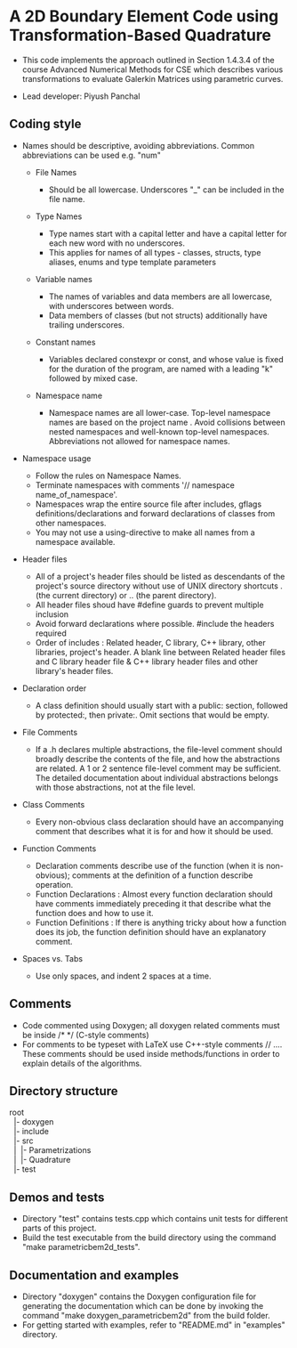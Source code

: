 # A 2D Boundary Element Code using Transformation-Based Quadrature

* This code implements the approach outlined in Section 1.4.3.4 of the course Advanced Numerical Methods for CSE which describes various transformations to evaluate Galerkin Matrices using parametric curves. 

* Lead developer: Piyush Panchal

## Coding style

* Names should be descriptive, avoiding abbreviations. Common abbreviations can be used e.g. "num"
	* File Names
		* Should be all lowercase. Underscores "_" can be included in the file name.

	* Type Names
		* Type names start with a capital letter and have a capital letter for each new word with no underscores.
		* This applies for names of all types - classes, structs, type aliases, enums and type template parameters

	* Variable names
		* The names of variables and data members are all lowercase, with underscores between words.
		* Data members of classes (but not structs) additionally have trailing underscores.

	* Constant names
		* Variables declared constexpr or const, and whose value is fixed for the duration of the program, are named with a leading "k" followed by mixed case.

	* Namespace name
		* Namespace names are all lower-case. Top-level namespace names are based on the project name . Avoid collisions between nested namespaces and well-known top-level namespaces. Abbreviations not allowed for namespace names.

* Namespace usage
	* Follow the rules on Namespace Names.
	* Terminate namespaces with comments '// namespace name_of_namespace'.
	* Namespaces wrap the entire source file after includes, gflags definitions/declarations and forward declarations of classes from other namespaces.
	* You may not use a using-directive to make all names from a namespace available.

* Header files
	* All of a project's header files should be listed as descendants of the project's source directory without use of UNIX directory shortcuts . (the current directory) or .. (the parent directory).
 	* All header files shoud have #define guards to prevent multiple inclusion
	* Avoid forward declarations where possible. #include the headers required
	* Order of includes : Related header, C library, C++ library, other libraries, project's header. A blank line between Related header files and C library header file & C++ library header files and other library's header files.

* Declaration order
	* A class definition should usually start with a public: section, followed by protected:, then private:. Omit sections that would be empty.

* File Comments
 	* If a .h declares multiple abstractions, the file-level comment should broadly describe the contents of the file, and how the abstractions are related. A 1 or 2 sentence file-level comment may be sufficient. The detailed documentation about individual abstractions belongs with those abstractions, not at the file level.

* Class Comments
	* Every non-obvious class declaration should have an accompanying comment that describes what it is for and how it should be used.

* Function Comments
	* Declaration comments describe use of the function (when it is non-obvious); comments at the definition of a function describe operation.
	* Function Declarations : Almost every function declaration should have comments immediately preceding it that describe what the function does and how to use it.
	* Function Definitions : If there is anything tricky about how a function does its job, the function definition should have an explanatory comment.

* Spaces vs. Tabs
	* Use only spaces, and indent 2 spaces at a time.

## Comments

* Code commented using Doxygen; all doxygen related comments must be inside /* */
  (C-style comments)
* For comments to be typeset with LaTeX use C++-style comments // ....
  These comments should be used inside methods/functions in order to explain 
  details of the algorithms.

## Directory structure

root<br/>
&nbsp;&nbsp;|- doxygen<br/>
&nbsp;&nbsp;|- include<br/>
&nbsp;&nbsp;|- src<br/>
&nbsp;&nbsp;|&nbsp;&nbsp;|- Parametrizations<br/>
&nbsp;&nbsp;|&nbsp;&nbsp;|- Quadrature<br/>
&nbsp;&nbsp;|- test

## Demos and tests

* Directory "test" contains tests.cpp which contains unit tests for different parts of this project.
* Build the test executable from the build directory using the command "make parametricbem2d_tests".

## Documentation and examples

* Directory "doxygen" contains the Doxygen configuration file for generating the documentation which can be done by invoking the command "make doxygen_parametricbem2d" from the build folder.
* For getting started with examples, refer to "README.md" in "examples" directory.
